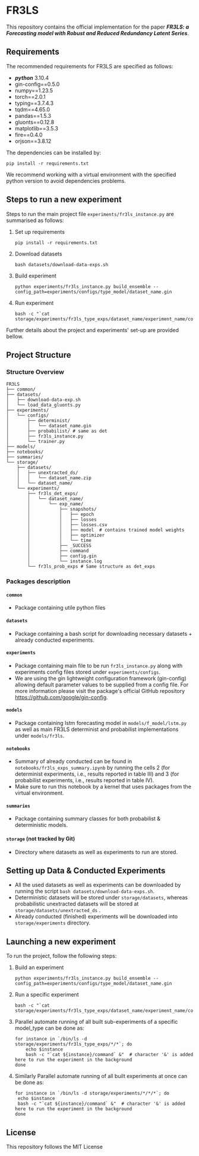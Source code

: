 # FR3LS

This repository contains the official implementation for the paper _**FR3LS: a Forecasting model with Robust and
Reduced Redundancy Latent Series**_.

## Requirements

The recommended requirements for FR3LS are specified as follows:

- _**python**_ 3.10.4
- gin-config==0.5.0
- numpy==1.23.5
- torch==2.0.1
- typing==3.7.4.3
- tqdm==4.65.0
- pandas==1.5.3
- gluonts==0.12.8
- matplotlib==3.5.3
- fire==0.4.0
- orjson==3.8.12

The dependencies can be installed by:
   ```shell script
   pip install -r requirements.txt
   ```
We recommend working with a virtual environment with the specified python version to avoid dependencies problems. <br/>

## Steps to run a new experiment
Steps to run the main project file `experiments/fr3ls_instance.py` are summarised as follows:
1. Set up requirements 
    ```shell script
    pip install -r requirements.txt
    ```
2. Download datasets
    ```shell script
    bash datasets/download-data-exps.sh
    ```
3. Build experiment
    ```shell script
    python experiments/fr3ls_instance.py build_ensemble --config_path=experiments/configs/type_model/dataset_name.gin
    ```
4. Run experiment
    ```shell script
    bash -c "`cat storage/experiments/fr3ls_type_exps/dataset_name/experiment_name/command`"
    ```

Further details about the project and experiments' set-up are provided bellow.

## Project Structure
### Structure Overview
```
FR3LS
├── common/
├── datasets/
│   ├── download-data-exp.sh
│   └── load_data_gluonts.py
├── experiments/
│   └── configs/
│       ├── determinist/
│       │   └── dataset_name.gin
│       ├── probabilist/ # same as det
│       ├── fr3ls_instance.py
│       └── trainer.py
├── models/
├── notebooks/
├── summaries/
└── storage/
    ├── datasets/
    │   ├── unextracted_ds/
    │   │   └── dataset_name.zip
    │   └── dataset_name/
    └── experiments/
        ├── fr3ls_det_exps/
        │   └── dataset_name/
        │       └── exp_name/
        │           ├── snapshots/
        │           │   ├── epoch
        │           │   ├── losses
        │           │   ├── losses.csv
        │           │   ├── model  # contains trained model weights
        │           │   ├── optimizer
        │           │   └── time
        │           ├── _SUCCESS
        │           ├── command
        │           ├── config.gin
        │           └── instance.log
        └── fr3ls_prob_exps # Same structure as det_exps
```

### Packages description
#### `common`
- Package containing utile python files

#### `datasets`
- Package containing a bash script for downloading necessary datasets + already conducted experiments.  

#### `experiments`
- Package containing main file to be run `fr3ls_instance.py` along with experiments config files stored under `experiments/configs`.<br/>
- We are using the gin lightweight configuration framework (gin-config) allowing default parameter values to be supplied from a config file. For more information please visit the package's official GitHub repository https://github.com/google/gin-config.

#### `models`
- Package containing lstm forecasting model in `models/f_model/lstm.py` as well as main FR3LS determinist and probabilist implementations under `models/fr3ls`.

#### `notebooks`
- Summary of already conducted can be found in `notebooks/fr3ls_exps_summary.ipynb` by running the cells 2 (for determinist experiments, i.e., results reported in table III) and 3 (for probabilist experiments, i.e., results reported in table IV).
- Make sure to run this notebook by a kernel that uses packages from the virtual environment.

#### `summaries`
- Package containing summary classes for both probabilist & deterministic models.

#### `storage` (not tracked by Git)
- Directory where datasets as well as experiments to run are stored.

## Setting up Data & Conducted Experiments
- All the used datasets as well as experiments can be downloaded by running the script `bash datasets/download-data-exps.sh`. <br/>
- Deterministic datasets will be stored under `storage/datasets`, whereas probabilistic unextracted datasets will be stored at `storage/datasets/unextracted_ds` .<br/>
- Already conducted (finished) experiments will be downloaded into `storage/experiments` directory.

## Launching a new experiment

To run the project, follow the following steps:


1. Build an experiment
   ```shell script
   python experiments/fr3ls_instance.py build_ensemble --config_path=experiments/configs/type_model/dataset_name.gin
   ```
   
2. Run a specific experiment
   ```shell script
   bash -c "`cat storage/experiments/fr3ls_type_exps/dataset_name/experiment_name/command`"
   ```
   
3. Parallel automate running of all built sub-experiments of a specific model_type can be done as:
   ```shell script
   for instance in `/bin/ls -d storage/experiments/fr3ls_type_exps/*/*`; do 
       echo $instance
       bash -c "`cat ${instance}/command` &"  # character '&' is added here to run the experiment in the background
   done
   ```

4. Similarly Parallel automate running of all built experiments at once can be done as:   
   ```shell script
   for instance in `/bin/ls -d storage/experiments/*/*/*`; do 
    echo $instance
    bash -c "`cat ${instance}/command` &"  # character '&' is added here to run the experiment in the background  
   done
   ```

## License
This repository follows the MIT License